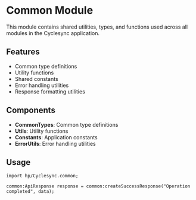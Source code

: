 # Common Module

This module contains shared utilities, types, and functions used across all modules in the Cyclesync application.

## Features
- Common type definitions
- Utility functions
- Shared constants
- Error handling utilities
- Response formatting utilities

## Components
- **CommonTypes**: Common type definitions
- **Utils**: Utility functions
- **Constants**: Application constants
- **ErrorUtils**: Error handling utilities

## Usage
```ballerina
import hp/Cyclesync.common;

common:ApiResponse response = common:createSuccessResponse("Operation completed", data);
```
